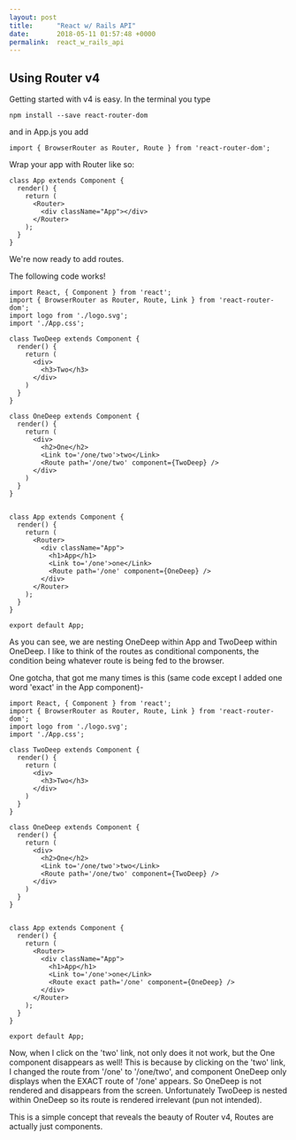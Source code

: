 ```yaml
---
layout: post
title:      "React w/ Rails API"
date:       2018-05-11 01:57:48 +0000
permalink:  react_w_rails_api
---
```


## Using Router v4
Getting started with v4 is easy.
In the terminal you type
```
npm install --save react-router-dom
```
and in App.js you add
```
import { BrowserRouter as Router, Route } from 'react-router-dom';
```

Wrap your app with Router like so:
```
class App extends Component {
  render() {
    return (
      <Router>
        <div className="App"></div>
      </Router>  
    );
  }
}
```
We're now ready to add routes.

The following code works!

```
import React, { Component } from 'react';
import { BrowserRouter as Router, Route, Link } from 'react-router-dom';
import logo from './logo.svg';
import './App.css';

class TwoDeep extends Component {
  render() {
    return (
      <div>
        <h3>Two</h3>
      </div>
    )
  }
}

class OneDeep extends Component {
  render() {
    return (
      <div>
        <h2>One</h2>
        <Link to='/one/two'>two</Link>
        <Route path='/one/two' component={TwoDeep} />
      </div>
    )
  }
}


class App extends Component {
  render() {
    return (
      <Router>
        <div className="App">
          <h1>App</h1>
          <Link to='/one'>one</Link>
          <Route path='/one' component={OneDeep} />
        </div>
      </Router>
    );
  }
}

export default App;

```

As you can see, we are nesting OneDeep within App and TwoDeep within OneDeep.
I like to think of the routes as conditional components, the condition being whatever route is being fed to the browser.

One gotcha, that got me many times is this (same code except I added one word 'exact' in the App component)-

```
import React, { Component } from 'react';
import { BrowserRouter as Router, Route, Link } from 'react-router-dom';
import logo from './logo.svg';
import './App.css';

class TwoDeep extends Component {
  render() {
    return (
      <div>
        <h3>Two</h3>
      </div>
    )
  }
}

class OneDeep extends Component {
  render() {
    return (
      <div>
        <h2>One</h2>
        <Link to='/one/two'>two</Link>
        <Route path='/one/two' component={TwoDeep} />
      </div>
    )
  }
}


class App extends Component {
  render() {
    return (
      <Router>
        <div className="App">
          <h1>App</h1>
          <Link to='/one'>one</Link>
          <Route exact path='/one' component={OneDeep} />
        </div>
      </Router>
    );
  }
}

export default App;

```

Now, when I click on the 'two' link, not only does it not work, but the One component disappears as well!
This is because by clicking on the 'two' link, I changed the route from '/one' to '/one/two', and component OneDeep only displays when the EXACT route of '/one' appears.
So OneDeep is not rendered and disappears from the screen.
Unfortunately TwoDeep is nested within OneDeep so its route is rendered irrelevant (pun not intended).

This is a simple concept that reveals the beauty of Router v4, Routes are actually just components.
